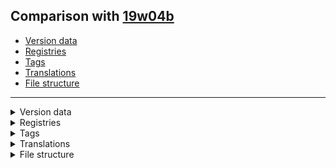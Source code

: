 ## Comparison with [19w04b](https://github.com/PixiGeko/Minecraft-generated-data/tree/19w04b)

- [Version data](#version-data)
- [Registries](#registries)
- [Tags](#tags)
- [Translations](#translations)
- [File structure](#file-structure)

<hr/>
<details><summary>Version data</summary>
<table><tr><th></th><th align="left">19w04b</th><th>19w05a</th></tr><tr><td>World version</td><td><code>1927</code></td><td><code>1930</code></td></tr><tr><td>Protocol version</td><td><code>457</code></td><td><code>458</code></td></tr></table>
</details>
<details><summary>Registries</summary>
<details>
<summary>
entity_type.txt
</summary>

```diff
- minecraft:illager_beast
+ minecraft:ravager
+ minecraft:trader_llama
+ minecraft:wandering_trader
```

</details>


<details>
<summary>
item.txt
</summary>

```diff
- minecraft:illager_beast_spawn_egg
+ minecraft:ravager_spawn_egg
+ minecraft:trader_llama_spawn_egg
+ minecraft:wandering_trader_spawn_egg
```

</details>



<details>
<summary>
particle_type.txt
</summary>

```diff
+ minecraft:composter
```

</details>




<details>
<summary>
sound_event.txt
</summary>

```diff
+ minecraft:block.lantern.break
+ minecraft:block.lantern.fall
+ minecraft:block.lantern.hit
+ minecraft:block.lantern.place
+ minecraft:block.lantern.step
- minecraft:entity.illager_beast.ambient
- minecraft:entity.illager_beast.attack
- minecraft:entity.illager_beast.death
- minecraft:entity.illager_beast.hurt
- minecraft:entity.illager_beast.roar
- minecraft:entity.illager_beast.step
- minecraft:entity.illager_beast.stunned
+ minecraft:entity.ravager.ambient
+ minecraft:entity.ravager.attack
+ minecraft:entity.ravager.death
+ minecraft:entity.ravager.hurt
+ minecraft:entity.ravager.roar
+ minecraft:entity.ravager.step
+ minecraft:entity.ravager.stunned
+ minecraft:entity.wandering_trader.ambient
+ minecraft:entity.wandering_trader.death
+ minecraft:entity.wandering_trader.hurt
+ minecraft:entity.wandering_trader.no
+ minecraft:entity.wandering_trader.trade
+ minecraft:entity.wandering_trader.yes
```

</details>
</details>
<details><summary>Tags</summary>
<details>
<summary>
all_entities_without_drop.json
</summary>

```diff
+ minecraft:wandering_trader
```

</details>
<details>
<summary>
all_entities_with_drop.json
</summary>

```diff
- minecraft:illager_beast
+ minecraft:ravager
+ minecraft:trader_llama
```

</details>
<details>
<summary>
all_living_entities_without_drop.json
</summary>

```diff
+ minecraft:wandering_trader
```

</details>












<details>
<summary>
universal_tags/entity_type.json
</summary>

```diff
- minecraft:illager_beast
+ minecraft:ravager
+ minecraft:trader_llama
+ minecraft:wandering_trader
```

</details>


<details>
<summary>
universal_tags/item.json
</summary>

```diff
- minecraft:illager_beast_spawn_egg
+ minecraft:ravager_spawn_egg
+ minecraft:trader_llama_spawn_egg
+ minecraft:wandering_trader_spawn_egg
```

</details>



<details>
<summary>
universal_tags/particle_type.json
</summary>

```diff
+ minecraft:composter
```

</details>




<details>
<summary>
universal_tags/sound_event.json
</summary>

```diff
+ minecraft:block.lantern.break
+ minecraft:block.lantern.fall
+ minecraft:block.lantern.hit
+ minecraft:block.lantern.place
+ minecraft:block.lantern.step
- minecraft:entity.illager_beast.ambient
- minecraft:entity.illager_beast.attack
- minecraft:entity.illager_beast.death
- minecraft:entity.illager_beast.hurt
- minecraft:entity.illager_beast.roar
- minecraft:entity.illager_beast.step
- minecraft:entity.illager_beast.stunned
+ minecraft:entity.ravager.ambient
+ minecraft:entity.ravager.attack
+ minecraft:entity.ravager.death
+ minecraft:entity.ravager.hurt
+ minecraft:entity.ravager.roar
+ minecraft:entity.ravager.step
+ minecraft:entity.ravager.stunned
+ minecraft:entity.wandering_trader.ambient
+ minecraft:entity.wandering_trader.death
+ minecraft:entity.wandering_trader.hurt
+ minecraft:entity.wandering_trader.no
+ minecraft:entity.wandering_trader.trade
+ minecraft:entity.wandering_trader.yes
```

</details>
</details>
<details><summary>Translations</summary>
<details>
<summary>
Keys
</summary>

```diff
- entity.minecraft.illager_beast: Illager Beast
+ entity.minecraft.ravager: Ravager
+ entity.minecraft.trader_llama: Trader Llama
+ entity.minecraft.wandering_trader: Wandering Trader
- item.minecraft.illager_beast_spawn_egg: Illager Beast Spawn Egg
+ item.minecraft.ravager_spawn_egg: Ravager Spawn Egg
+ item.minecraft.trader_llama_spawn_egg: Trader Llama Spawn Egg
+ item.minecraft.wandering_trader_spawn_egg: Wandering Trader Spawn Egg
- subtitles.entity.illager_beast.ambient: Illager Beast grunts
- subtitles.entity.illager_beast.attack: Illager Beast bites
- subtitles.entity.illager_beast.death: Illager Beast dies
- subtitles.entity.illager_beast.hurt: Illager Beast hurts
- subtitles.entity.illager_beast.roar: Illager Beast roars
- subtitles.entity.illager_beast.step: Illager Beast steps
- subtitles.entity.illager_beast.stunned: Illager Beast stunned
+ subtitles.entity.ravager.ambient: Ravager grunts
+ subtitles.entity.ravager.attack: Ravager bites
+ subtitles.entity.ravager.death: Ravager dies
+ subtitles.entity.ravager.hurt: Ravager hurts
+ subtitles.entity.ravager.roar: Ravager roars
+ subtitles.entity.ravager.step: Ravager steps
+ subtitles.entity.ravager.stunned: Ravager stunned
```

</details>
</details>
<details><summary>File structure</summary>
<details>
<summary>
data
</summary>

```diff
- minecraft/loot_tables/entities/illager_beast.json
+ minecraft/loot_tables/entities/ravager.json
+ minecraft/loot_tables/entities/trader_llama.json
+ minecraft/loot_tables/entities/wandering_trader.json
+ minecraft/tags/blocks/dragon_immune.json
+ minecraft/tags/blocks/wither_immune.json
```

</details>
<details>
<summary>
assets
</summary>

```diff
- minecraft/models/item/illager_beast_spawn_egg.json
+ minecraft/models/item/ravager_spawn_egg.json
+ minecraft/models/item/trader_llama_spawn_egg.json
+ minecraft/models/item/wandering_trader_spawn_egg.json
- minecraft/textures/entity/illager/beast.png
+ minecraft/textures/entity/illager/ravager.png
+ minecraft/textures/entity/llama/decor/trader_llama.png
+ minecraft/textures/entity/wandering_trader.png
```

</details>
</details>